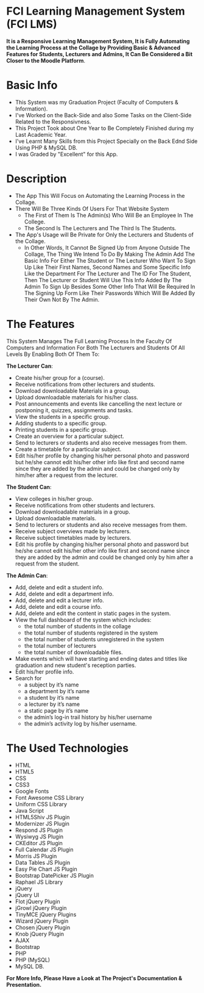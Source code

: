 # FCI Learning Management System (FCI LMS)
**It is a Responsive Learning Management System, It is Fully Automating the Learning Process at the Collage by Providing Basic & Advanced Features for Students, Lecturers and Admins, It Can Be Considered a Bit Closer to the Moodle Platform**.

# Basic Info
* This System was my Graduation Project (Faculty of Computers & Information).
* I've Worked on the Back-Side and also Some Tasks on the Client-Side Related to the Responsivness.
* This Project Took about One Year to Be Completely Finished during my Last Academic Year.
* I've Learnt Many Skills from this Project Specially on the Back Ednd Side Using PHP & MySQL DB.
* I was Graded by "Excellent" for this App.

# Description
* The App This Will Focus on Automating the Learning Process in the Collage.
* There Will Be Three Kinds Of Users For That Website System
  * The First of Them Is The Admin(s) Who Will Be an Employee In The College.
  * The Second Is The Lecturers and The Third Is The Students.
* The App's Usage will Be Private for Only the Lecturers and Students of the Collage.
  * In Other Words, It Cannot Be Signed Up from Anyone Outside The Collage, The Thing We Intend To Do By Making The Admin Add The Basic     Info For Either The Student or The Lecturer Who Want To Sign Up Like Their First Names, Second Names and Some Specific Info Like the     Department For The Lecturer and The ID For The Student, Then The Lecturer or Student Will Use This Info Added By The Admin To Sign       Up Besides Some Other Info That Will Be Required In The Signing Up Form Like Their Passwords Which Will Be Added By Their Own Not By     The Admin.

# The Features
This System Manages The Full Learning Process In the Faculty Of Computers and Information For Both The Lecturers and Students Of All Levels By Enabling Both Of Them To:

**The Lecturer Can**:
* Create his/her group for a (course).
*	Receive notifications from other lecturers and students.                                                             
*	Download downloadable Materials in a group.
*	Upload downloadable materials for his/her class.
*	Post announcements and events like cancelling the next
  lecture or postponing it, quizzes, assignments and tasks.
* View the students in a specific group.
* Adding students to a specific group.
* Printing students in a specific group.
* Create an overview for a particular subject.
* Send to lecturers or students and also receive messages from them.
* Create a timetable for a particular subject.
* Edit his/her profile by changing his/her personal photo and password but he/she cannot edit his/her other info like first and second     name since they are added by the admin and could be changed only by him/her after a request from the lecturer.

**The Student Can**:
* View colleges in his/her group.
* Receive notifications from other students and lecturers.
* Download downloadable materials in a group.
* Upload downloadable materials.
* Send to lecturers or students and also receive messages from them.
* Receive subject overviews made by lecturers.
* Receive subject timetables made by lecturers.
* Edit his profile by changing his/her personal photo and password but he/she cannot edit his/her other info like first and second name   since they are added by the admin and could be changed only by him after a request from the student.

**The Admin Can**:
* Add, delete and edit a student info.
* Add, delete and edit a department info.
* Add, delete and edit a lecturer info.
* Add, delete and edit a course info.
* Add, delete and edit the content in static pages in the system.
* View the full dashboard of the system which includes:
  * the total number of students in the collage
  * the total number of students registered in the system
  * the total number of students unregistered in the system
  * the total number of lecturers
  * the total number of downloadable files.
* Make events which will have starting and ending dates and titles like graduation and new student's reception parties.
* Edit his/her profile info.
* Search for
  * a subject by it’s name
  * a department by it’s name
  * a student by it’s name
  * a lecturer by it’s name
  * a static page by it’s name
  * the admin’s log-in trail history by his/her username
  * the admin’s activity log by his/her username.

# The Used Technologies
* HTML
* HTML5
* CSS
* CSS3
* Google Fonts
* Font Awesome CSS Library
* Uniform CSS Library
* Java Script
* HTML5Shiv JS Plugin
* Modernizer JS Plugin
* Respond JS Plugin
* Wysiwyg JS Plugin
* CKEditor JS Plugin
* Full Calendar JS Plugin
* Morris JS Plugin
* Data Tables JS Plugin
* Easy Pie Chart JS Plugin
* Bootstrap DatePicker JS Plugin
* Raphael JS Library
* jQuery
* jQuery UI
* Flot jQuery Plugin
* jGrowl jQuery Plugin
* TinyMCE jQuery Plugins
* Wizard jQuery Plugin
* Chosen jQuery Plugin
* Knob jQuery Plugin
* AJAX
* Bootstrap
* PHP
* PHP (MySQL)
* MySQL DB.

**For More Info, Please Have a Look at The Project's Documentation & Presentation.**
